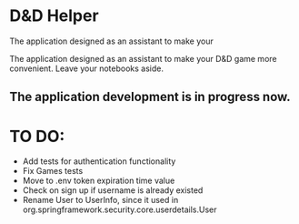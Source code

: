 # D&D Helper

The application designed as an assistant to make your 

The application designed as an assistant to make your D&D game more convenient.
Leave your notebooks aside.


## The application development is in progress now.

# TO DO:

- Add tests for authentication functionality
- Fix Games tests
- Move to .env token expiration time value
- Check on sign up if username is already existed
- Rename User to UserInfo, since it used in org.springframework.security.core.userdetails.User
